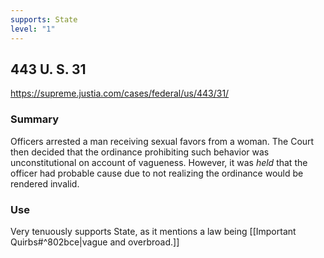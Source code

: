 ```yaml
---
supports: State
level: "1"
---
```

## 443 U. S. 31

https://supreme.justia.com/cases/federal/us/443/31/

### Summary

Officers arrested a man receiving sexual favors from a woman. The Court then decided that the ordinance prohibiting such behavior was unconstitutional on account of vagueness. However, it was *held* that the officer had probable cause due to not realizing the ordinance would be rendered invalid.

### Use

Very tenuously supports State, as it mentions a law being [[Important Quirbs#^802bce|vague and overbroad.]]
